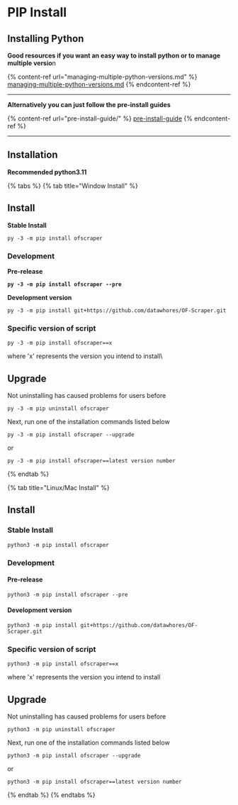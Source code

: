 # PIP Install

## Installing Python

**Good resources if you want an easy way to install python or to manage multiple versio**n

{% content-ref url="managing-multiple-python-versions.md" %}
[managing-multiple-python-versions.md](managing-multiple-python-versions.md)
{% endcontent-ref %}

***

**Alternatively you can just follow the pre-install guides**

{% content-ref url="pre-install-guide/" %}
[pre-install-guide](pre-install-guide/)
{% endcontent-ref %}

***

## Installation

**Recommended python3.11**

{% tabs %}
{% tab title="Window Install" %}
## **Install**

**Stable Install**

```
py -3 -m pip install ofscraper
```

### Development



**Pre-release**

<pre><code><strong>py -3 -m pip install ofscraper --pre
</strong></code></pre>

**Development version**

```
py -3 -m pip install git+https://github.com/datawhores/OF-Scraper.git 
```

### **Specific version of script**

```
py -3 -m pip install ofscraper==x
```

where 'x' represents the version you intend to install\


## Upgrade

Not uninstalling has caused problems for users before

```
py -3 -m pip uninstall ofscraper
```

Next, run one of the installation commands listed below

```
py -3 -m pip install ofscraper --upgrade
```

or

```
py -3 -m pip install ofscraper==latest version number
```
{% endtab %}

{% tab title="Linux/Mac Install" %}
## Install

### **Stable Install**

```
python3 -m pip install ofscraper
```

### Development

#### Pre-release

```
python3 -m pip install ofscraper --pre
```

#### **Development version**

```
python3 -m pip install git+https://github.com/datawhores/OF-Scraper.git 
```

### **Specific version of script**

```
python3 -m pip install ofscraper==x
```

where 'x' represents the version you intend to install

## Upgrade

Not uninstalling has caused problems for users before

```
python3 -m pip uninstall ofscraper
```

Next, run one of the installation commands listed below

```
python3 -m pip install ofscraper --upgrade
```

or

```
python3 -m pip install ofscraper==latest version number
```
{% endtab %}
{% endtabs %}





####
